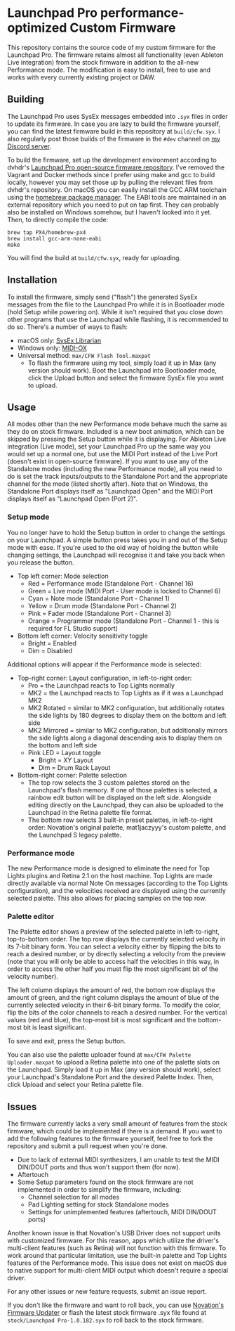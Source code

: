 # Launchpad Pro performance-optimized Custom Firmware

This repository contains the source code of my custom firmware for the Launchpad Pro. The firmware retains almost all functionality (even Ableton Live integration) from the stock firmware in addition to the all-new Performance mode. The modification is easy to install, free to use and works with every currently existing project or DAW.

## Building

The Launchpad Pro uses SysEx messages embedded into `.syx` files in order to update its firmware. In case you are lazy to build the firmware yourself, you can find the latest firmware build in this repository at `build/cfw.syx`. I also regularly post those builds of the firmware in the `#dev` channel on [my Discord server](https://discord.gg/5p3Bwnv).

To build the firmware, set up the development environment according to dvhdr's [Launchpad Pro open-source firmware repository](https://github.com/dvhdr/launchpad-pro). I've removed the Vagrant and Docker methods since I prefer using make and gcc to build locally, however you may set those up by pulling the relevant files from dvhdr's repository. On macOS you can easily install the GCC ARM toolchain using the [homebrew package manager](http://brew.sh). The EABI tools are maintained in an external repository which you need to put on tap first. They can probably also be installed on Windows somehow, but I haven't looked into it yet. Then, to directly compile the code:

```
brew tap PX4/homebrew-px4
brew install gcc-arm-none-eabi
make
```

You will find the build at `build/cfw.syx`, ready for uploading.

## Installation

To install the firmware, simply send ("flash") the generated SysEx messages from the file to the Launchpad Pro while it is in Bootloader mode (hold Setup while powering on). While it isn't required that you close down other programs that use the Launchpad while flashing, it is recommended to do so. There's a number of ways to flash:

* macOS only: [SysEx Librarian](https://www.snoize.com/SysExLibrarian/)
* Windows only: [MIDI-OX](http://www.midiox.com/moxdown.htm)
* Universal method: `max/CFW Flash Tool.maxpat`
    * To flash the firmware using my tool, simply load it up in Max (any version should work). Boot the Launchpad into Bootloader mode, click the Upload button and select the firmware SysEx file you want to upload.

## Usage

All modes other than the new Performance mode behave much the same as they do on stock firmware. Included is a new boot animation, which can be skipped by pressing the Setup button while it is displaying. For Ableton Live integration (Live mode), set your Launchpad Pro up the same way you would set up a normal one, but use the MIDI Port instead of the Live Port (doesn't exist in open-source firmware). If you want to use any of the Standalone modes (including the new Performance mode), all you need to do is set the track inputs/outputs to the Standalone Port and the appropriate channel for the mode (listed shortly after). Note that on Windows, the Standalone Port displays itself as "Launchpad Open" and the MIDI Port displays itself as "Launchpad Open (Port 2)".

### Setup mode

You no longer have to hold the Setup button in order to change the settings on your Launchpad. A simple button press takes you in and out of the Setup mode with ease. If you're used to the old way of holding the button while changing settings, the Launchpad will recognise it and take you back when you release the button.

* Top left corner: Mode selection
    * Red = Performance mode (Standalone Port - Channel 16)
    * Green = Live mode (MIDI Port - User mode is locked to Channel 6)
    * Cyan = Note mode (Standalone Port - Channel 1)
    * Yellow = Drum mode (Standalone Port - Channel 2)
    * Pink = Fader mode (Standalone Port - Channel 3)
    * Orange = Programmer mode (Standalone Port - Channel 1 - this is required for FL Studio support) 
* Bottom left corner: Velocity sensitivity toggle
    * Bright = Enabled
    * Dim = Disabled

Additional options will appear if the Performance mode is selected:
* Top-right corner: Layout configuration, in left-to-right order:
    * Pro = the Launchpad reacts to Top Lights normally
    * MK2 = the Launchpad reacts to Top Lights as if it was a Launchpad MK2
    * MK2 Rotated = similar to MK2 configuration, but additionally rotates the side lights by 180 degrees to display them on the bottom and left side
    * MK2 Mirrored = similar to MK2 configuration, but additionally mirrors the side lights along a diagonal descending axis to display them on the bottom and left side
    * Pink LED = Layout toggle
        * Bright = XY Layout
        * Dim = Drum Rack Layout
* Bottom-right corner: Palette selection
    * The top row selects the 3 custom palettes stored on the Launchpad's flash memory. If one of those palettes is selected, a rainbow edit button will be displayed on the left side. Alongside editing directly on the Launchpad, they can also be uploaded to the Launchpad in the Retina palette file format.
    * The bottom row selects 3 built-in preset palettes, in left-to-right order: Novation's original palette, mat1jaczyyy's custom palette, and the Launchpad S legacy palette.

### Performance mode

The new Performance mode is designed to eliminate the need for Top Lights plugins and Retina 2.1 on the host machine. Top Lights are made directly available via normal Note On messages (according to the Top Lights configuration), and the velocities received are displayed using the currently selected palette. This also allows for placing samples on the top row.

### Palette editor

The Palette editor shows a preview of the selected palette in left-to-right, top-to-bottom order. The top row displays the currently selected velocity in its 7-bit binary form. You can select a velocity either by flipping the bits to reach a desired number, or by directly selecting a velocity from the preview (note that you will only be able to access half the velocities in this way, in order to access the other half you must flip the most significant bit of the velocity number).

The left column displays the amount of red, the bottom row displays the amount of green, and the right column displays the amount of blue of the currently selected velocity in their 6-bit binary forms. To modify the color, flip the bits of the color channels to reach a desired number. For the vertical values (red and blue), the top-most bit is most significant and the bottom-most bit is least significant.

To save and exit, press the Setup button.

You can also use the palette uploader found at `max/CFW Palette Uploader.maxpat` to upload a Retina palette into one of the palette slots on the Launchpad. Simply load it up in Max (any version should work), select your Launchpad's Standalone Port and the desired Palette Index. Then, click Upload and select your Retina palette file.

## Issues

The firmware currently lacks a very small amount of features from the stock firmware, which could be implemented if there is a demand. If you want to add the following features to the firmware yourself, feel free to fork the repository and submit a pull request when you're done.
* Due to lack of external MIDI synthesizers, I am unable to test the MIDI DIN/DOUT ports and thus won't support them (for now).
* Aftertouch
* Some Setup parameters found on the stock firmware are not implemented in order to simplify the firmware, including:
    * Channel selection for all modes
    * Pad Lighting setting for stock Standalone modes
    * Settings for unimplemented features (aftertouch, MIDI DIN/DOUT ports)

Another known issue is that Novation's USB Driver does not support units with customized firmware. For this reason, apps which utilize the driver's multi-client features (such as Retina) will not function with this firmware. To work around that particular limitation, use the built-in palette and Top Lights features of the Performance mode. This issue does not exist on macOS due to native support for multi-client MIDI output which doesn't require a special driver.

For any other issues or new feature requests, submit an issue report.

If you don't like the firmware and want to roll back, you can use [Novation's Firmware Updater](https://global.novationmusic.com/support/product-downloads?product=Launchpad+Pro) or flash the latest stock firmware .syx file found at `stock/Launchpad Pro-1.0.182.syx` to roll back to the stock firmware.
